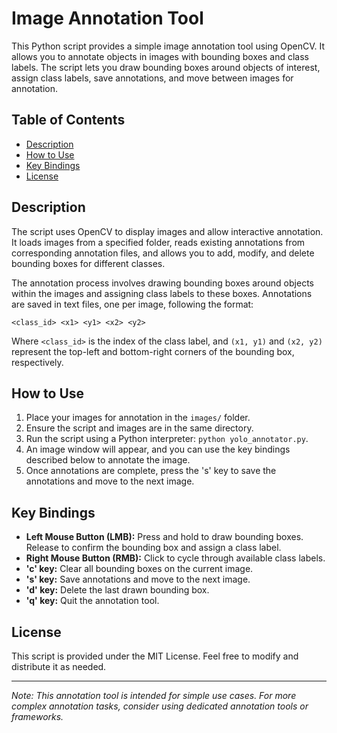 # Image Annotation Tool

This Python script provides a simple image annotation tool using OpenCV. It allows you to annotate objects in images with bounding boxes and class labels. The script lets you draw bounding boxes around objects of interest, assign class labels, save annotations, and move between images for annotation.

## Table of Contents

- [Description](#description)
- [How to Use](#how-to-use)
- [Key Bindings](#key-bindings)
- [License](#license)

## Description

The script uses OpenCV to display images and allow interactive annotation. It loads images from a specified folder, reads existing annotations from corresponding annotation files, and allows you to add, modify, and delete bounding boxes for different classes.

The annotation process involves drawing bounding boxes around objects within the images and assigning class labels to these boxes. Annotations are saved in text files, one per image, following the format:

```
<class_id> <x1> <y1> <x2> <y2>
```

Where `<class_id>` is the index of the class label, and `(x1, y1)` and `(x2, y2)` represent the top-left and bottom-right corners of the bounding box, respectively.

## How to Use

1. Place your images for annotation in the `images/` folder.
2. Ensure the script and images are in the same directory.
3. Run the script using a Python interpreter: `python yolo_annotator.py`.
4. An image window will appear, and you can use the key bindings described below to annotate the image.
5. Once annotations are complete, press the 's' key to save the annotations and move to the next image.

## Key Bindings

- **Left Mouse Button (LMB):** Press and hold to draw bounding boxes. Release to confirm the bounding box and assign a class label.
- **Right Mouse Button (RMB):** Click to cycle through available class labels.
- **'c' key:** Clear all bounding boxes on the current image.
- **'s' key:** Save annotations and move to the next image.
- **'d' key:** Delete the last drawn bounding box.
- **'q' key:** Quit the annotation tool.

## License

This script is provided under the MIT License. Feel free to modify and distribute it as needed.

---

_Note: This annotation tool is intended for simple use cases. For more complex annotation tasks, consider using dedicated annotation tools or frameworks._
